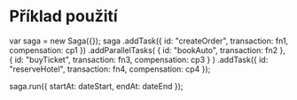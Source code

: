 # Příklad použití
var saga = new Saga({});
saga
  .addTask({ id: "createOrder", transaction: fn1, compensation: cp1 })
  .addParallelTasks(
    { id: "bookAuto", transaction: fn2 },
    { id: "buyTicket", transaction: fn3, compensation: cp3 }
  )
  .addTask({ id: "reserveHotel", transaction: fn4, compensation: cp4 });
  
saga.run({ startAt: dateStart, endAt: dateEnd });
